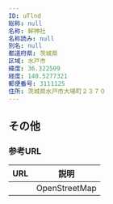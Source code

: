 ```yaml
---
ID: uTlnd
総称: null
名称: 鉾神社
名称読み: null
別名: null
都道府県: 茨城県
区域: 水戸市
緯度: 36.322509
経度: 140.5277321
郵便番号: 3111125
住所: 茨城県水戸市大場町２３７０
---
```


## その他

### 参考URL

| URL | 説明          |
| --- | ------------- |
|     | OpenStreetMap |
